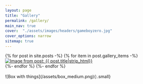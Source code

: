 ```yaml
---
layout: page
title: "Gallery"
permalink: /gallery/
main_nav: true
cover:  "./assets/images/headers/gameboyzero.jpg"
cover_options: narrow
sitemap: true
---
```

<div class="gallery-items">
{% for post in site.posts -%}
  {% for item in post.gallery_items -%}
  <div class="gallery-item">
    <a href="{{ item.image | prepend: site.baseurl }}" class="lightgallery-link" data-sub-html="{{ item.description }} <a href='{{ post.url }}'>Read more ...</a>"><img src="{{ item.gallery_image | prepend: site.baseurl }}" data-src="{{ item.image | prepend: site.baseurl }}" alt="Image from post: {{ post.title|strip_html}}" /></a>
  </div>
  {%- endfor %}
{%- endfor %}
</div>

<br />
![Box with things](/assets/box_medium.png){:.small}
